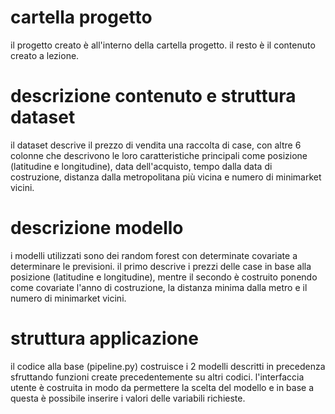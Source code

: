 # cartella progetto

il progetto creato è all'interno della cartella progetto. il resto è il contenuto creato a lezione.

# descrizione contenuto e struttura dataset

il dataset descrive il prezzo di vendita una raccolta di case, con altre 6 colonne che descrivono le loro caratteristiche principali come posizione (latitudine e longitudine), data dell'acquisto, tempo dalla data di costruzione, distanza dalla metropolitana più vicina e numero di minimarket vicini.

# descrizione modello

i modelli utilizzati sono dei random forest con determinate covariate a determinare le previsioni. il primo descrive i prezzi delle case in base alla posizione (latitudine e longitudine), mentre il secondo è costruito ponendo come covariate l'anno di costruzione, la distanza minima dalla metro e il numero di minimarket vicini.

# struttura applicazione

il codice alla base (pipeline.py) costruisce i 2 modelli descritti in precedenza sfruttando funzioni create precedentemente su altri codici. l'interfaccia utente è costruita in modo da permettere la scelta del modello e in base a questa è possibile inserire i valori delle variabili richieste.
